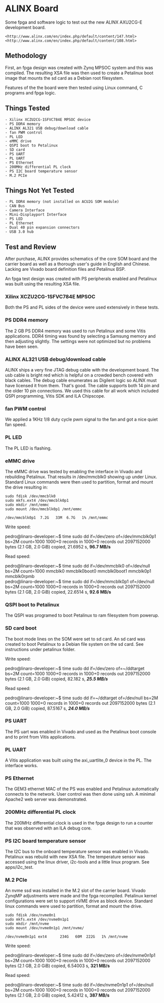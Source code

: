 # ALINX Board
Some fpga and software logic to test out the new ALINX AXU2CG-E development board.

    <http://www.alinx.com/en/index.php/default/content/147.html>
    <http://www.alinx.com/en/index.php/default/content/108.html>

## Methodology
First, an fpga design was created with Zynq MPSOC system and this was compiled.  The resulting XSA file was then used to 
create a Petalinux boot image that mounts the sd card as a Debian root filesystem.

Features of the the board were then tested using Linux command, C programs and fpga logic.

## Things Tested
    - Xilinx XCZU2CG-1SFVC784E MPSOC device
    - PS DDR4 memory
    - ALINX AL321 USB debug/download cable
    - fan PWM control
    - PL LED
    - eMMC drive
    - QSPI boot to Petalinux
    - SD card
    - PS UART
    - PL UART
    - PS Ethernet
    - 200MHz differential PL clock
    - PS I2C board temperature sensor
    - M.2 PCIe

## Things Not Yet Tested
    - PL DDR4 memory (not installed on ACU2G SOM module)
    - CAN Bus
    - Camera Interface
    - Mini-Displayport Interface
    - PS LED
    - PL Ethernet
    - Dual 40 pin expansion connectors
    - USB 3.0 hub


## Test and Review
After purchase, ALINX provides schematics of the core SOM board and the carrier board as well as a thorough user's guide in English and Chinese.  Lacking are Vivado board definition files and Petalinux BSP.

An fpga test design was created with PS peripherals enabled and Petalinux was built using the resulting XSA file.

###  Xilinx XCZU2CG-1SFVC784E MPSOC
Both the PS and PL sides of the device were used extensively in these tests.

### PS DDR4 memory
The 2 GB PS DDR4 memory was used to run Petalinux and some Vitis applications.  DDR4 timing was found by selecting a Samsung memory and then adjusting slightly. The settings were not optimized but no problems have been seen.

### ALINX AL321 USB debug/download cable
ALINX ships a very fine JTAG debug cable with the development board.  The usb cable is bright red which is helpful on a crowded bench covered with black cables. The debug cable enumerates as Digilent logic so ALINX must have licensed it from them. That's good. The cable supports both 14 pin and the older 10 pin connections.
We used this cable for all work which included QSPI programming, Vitis SDK and ILA Chipscope.

### fan PWM control
We applied a 1KHz 1/8 duty cycle pwm signal to the fan and got a nice quiet fan speed.

### PL LED
The PL LED is flashing.

### eMMC drive
The eMMC drive was tested by enabling the interface in Vivado and rebuilding Petalinux.  That results in /dev/mmcblk0 showing up under Linux. Standard Linux commands were then used to partition, format and mount the drive resulting in:

    sudo fdisk /dev/mmcblk0
    sudo mkfs.ext4 /dev/mmcblk0p1
    sudo mkdir /mnt/emmc
    sudo mount /dev/mmcblk0p1 /mnt/emmc

    /dev/mmcblk0p1  7.2G   33M  6.7G   1% /mnt/emmc

Write speed:

pedro@linaro-developer:\~$ time sudo dd if=/dev/zero of=/dev/mmcblk0p1 bs=2M count=1000
1000+0 records in
1000+0 records out
2097152000 bytes (2.1 GB, 2.0 GiB) copied, 21.6952 s, **96.7 MB/s**

Read speed:

pedro@linaro-developer:\~$ time sudo dd if=/dev/mmcblk0 of=/dev/null bs=2M count=1000
mmcblk0       mmcblk0boot0  mmcblk0boot1  mmcblk0p1     mmcblk0rpmb   
pedro@linaro-developer:\~$ time sudo dd if=/dev/mmcblk0p1 of=/dev/null bs=2M count=1000
1000+0 records in
1000+0 records out
2097152000 bytes (2.1 GB, 2.0 GiB) copied, 22.6514 s, **92.6 MB/s**

### QSPI boot to Petalinux
The QSPI was programed to boot Petalinux to ram filesystem from powerup.

### SD card boot 
The boot mode lines on the SOM were set to sd card.  An sd card was created to boot Petalinux to a Debian file system on the sd card. See instructions under petalinux folder.

Write speed:

pedro@linaro-developer:\~$ time sudo dd if=/dev/zero of=~/ddtarget bs=2M count=1000
1000+0 records in
1000+0 records out
2097152000 bytes (2.1 GB, 2.0 GiB) copied, 82.182 s, ***25.5 MB/s***

Read speed:

pedro@linaro-developer:\~$ time sudo dd if=~/ddtarget of=/dev/null bs=2M count=1000
1000+0 records in
1000+0 records out
2097152000 bytes (2.1 GB, 2.0 GiB) copied, 87.5167 s, ***24.0 MB/s***

### PS UART
The PS uart was enabled in Vivado and used as the Petalinux boot console and to print from Vitis applications.

### PL UART
A Vitis application was built using the axi_uartlite_0 device in the PL. The interface works.

### PS Ethernet
The GEM3 ethernet MAC of the PS was enabled and Petalinux automatically connects to the network. User control was then done using ssh. A minimal Apache2 web server was demonstrated.

### 200MHz differential PL clock
The 200MHz differential clock is used in the fpga design to run a counter that was observed with an ILA debug core.

### PS I2C board temperature sensor
The I2C bus to the onboard temperature sensor was enabled in Vivado. Petalinux was rebuild with new XSA file.  The temperature sensor was accessed using the linux driver, i2c-tools and a little linux program. See apps/i2c_test.


### M.2 PCIe
An nvme ssd was installed in the M.2 slot of the carrier board.  Vivado ZynqMP adjustments were made and the fpga recompiled. Petalinux kernel configurations were set to support nVME drive as block device. Standard linux commands were used to partition, format and mount the drive.

    sudo fdisk /dev/nvme0n1
    sudo mkfs.ext4 /dev/nvme0n1p1 
    sudo mkdir /mnt/nvme
    sudo mount /dev/nvme0n1p1 /mnt/nvme/

    /dev/nvme0n1p1 ext4      234G   60M  222G   1% /mnt/nvme

Write speed:

pedro@linaro-developer:\~$ time sudo dd if=/dev/zero of=/dev/nvme0n1p1 bs=2M count=1000
1000+0 records in
1000+0 records out
2097152000 bytes (2.1 GB, 2.0 GiB) copied, 6.54003 s, **321 MB/s**

Read speed:

pedro@linaro-developer:\~$ time sudo dd if=/dev/nvme0n1p1 of=/dev/null bs=2M count=1000
1000+0 records in
1000+0 records out
2097152000 bytes (2.1 GB, 2.0 GiB) copied, 5.42412 s, **387 MB/s**


